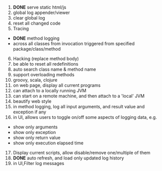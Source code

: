1. **DONE** serve static html/js
2. global log appender/viewer
3. clear global log
4. reset all changed code
5. Tracing
 - **DONE** method logging
 - across all classes from invocation triggered from specified package/class/method
6. Hacking (replace method body)
7. be able to reset all redefinitions
8. auto search class name & method name
9. support overloading methods
10. groovy, scala, clojure
11. on web page, display all current programs
12. can attach to a locally running JVM
13. can start on a remote machine, and then attach to a 'local' JVM
14. beautify web style
15. in method logging, log all input arguments, and result value
    and exception if any
16. in UI, allows users to toggle on/off some aspects of logging data, e.g.
   - show only arguments
   - show only exception
   - show only return value
   - show only execution elapsed time
17. Display current scripts, allow disable/remove one/multiple of them
18. **DONE** auto refresh, and load only updated log history
19. in UI,Filter log messages